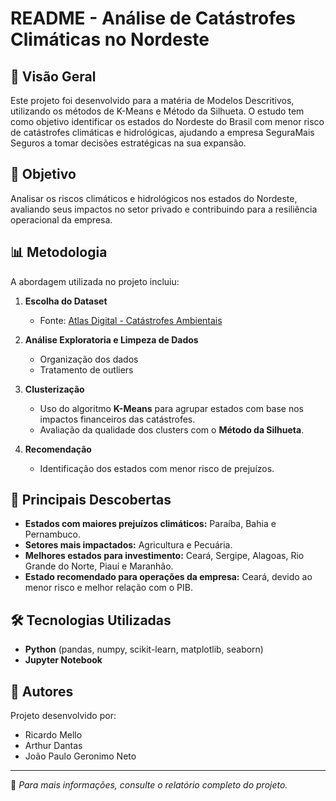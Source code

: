 # README - Análise de Catástrofes Climáticas no Nordeste

## 📌 Visão Geral
Este projeto foi desenvolvido para a matéria de Modelos Descritivos, utilizando os métodos de K-Means e Método da Silhueta. O estudo tem como objetivo identificar os estados do Nordeste do Brasil com menor risco de catástrofes climáticas e hidrológicas, ajudando a empresa SeguraMais Seguros a tomar decisões estratégicas na sua expansão.

## 🎯 Objetivo
Analisar os riscos climáticos e hidrológicos nos estados do Nordeste, avaliando seus impactos no setor privado e contribuindo para a resiliência operacional da empresa.

## 📊 Metodologia
A abordagem utilizada no projeto incluiu:

1. **Escolha do Dataset**
   - Fonte: [Atlas Digital - Catástrofes Ambientais](https://atlasdigital.mdr.gov.br/paginas/index.xhtml)

2. **Análise Exploratoria e Limpeza de Dados**
   - Organização dos dados
   - Tratamento de outliers

3. **Clusterização**
   - Uso do algoritmo **K-Means** para agrupar estados com base nos impactos financeiros das catástrofes.
   - Avaliação da qualidade dos clusters com o **Método da Silhueta**.

4. **Recomendação**
   - Identificação dos estados com menor risco de prejuízos.

## 📌 Principais Descobertas
- **Estados com maiores prejuízos climáticos:** Paraíba, Bahia e Pernambuco.
- **Setores mais impactados:** Agricultura e Pecuária.
- **Melhores estados para investimento:** Ceará, Sergipe, Alagoas, Rio Grande do Norte, Piauí e Maranhão.
- **Estado recomendado para operações da empresa:** Ceará, devido ao menor risco e melhor relação com o PIB.

## 🛠 Tecnologias Utilizadas
- **Python** (pandas, numpy, scikit-learn, matplotlib, seaborn)
- **Jupyter Notebook**

## 📎 Autores
Projeto desenvolvido por:
- Ricardo Mello
- Arthur Dantas
- João Paulo Geronimo Neto

---

📌 *Para mais informações, consulte o relatório completo do projeto.*

